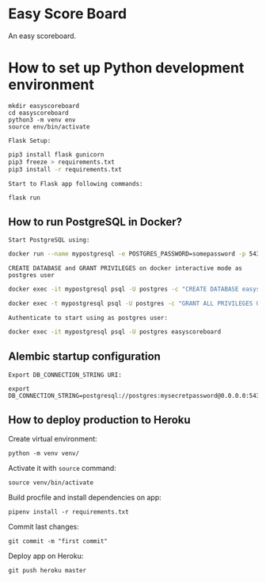 # Easy Score Board
An easy scoreboard.

# How to set up Python development environment

```
mkdir easyscoreboard
cd easyscoreboard
python3 -m venv env
source env/bin/activate
```

`Flask Setup:`
```bash
pip3 install flask gunicorn
pip3 freeze > requirements.txt
pip3 install -r requirements.txt
```

`Start to Flask app following commands:`
```
flask run
```

## How to run PostgreSQL in Docker?

`Start PostgreSQL using:`

```bash
docker run --name mypostgresql -e POSTGRES_PASSWORD=somepassword -p 5432:5432 -d postgres:latest
```

`CREATE DATABASE and GRANT PRIVILEGES on docker interactive mode as postgres user`

```bash
docker exec -it mypostgresql psql -U postgres -c "CREATE DATABASE easyscoreboard ENCODING 'UTF8' TEMPLATE template0 LC_COLLATE 'C' LC_CTYPE 'C';"

docker exec -t mypostgresql psql -U postgres -c "GRANT ALL PRIVILEGES ON DATABASE easyscoreboard TO postgres;"
```

`Authenticate to start using as postgres user:`

```bash
docker exec -it mypostgresql psql -U postgres easyscoreboard
```

## Alembic startup configuration

`Export DB_CONNECTION_STRING URI:`

```
export DB_CONNECTION_STRING=postgresql://postgres:mysecretpassword@0.0.0.0:5432/easyscoreboard
```

## How to deploy production to Heroku

Create virtual environment:
```
python -m venv venv/
```

Activate it with `source` command:
```
source venv/bin/activate
```

Build procfile and install dependencies on app:
```
pipenv install -r requirements.txt
```

Commit last changes:
```
git commit -m "first commit"
```

Deploy app on Heroku:
```
git push heroku master
```
